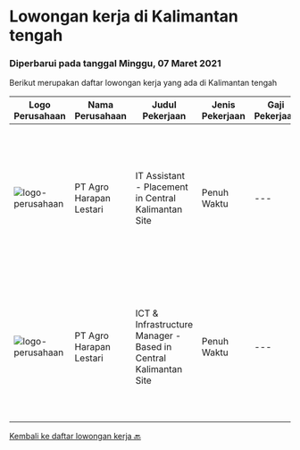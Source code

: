 
  # Lowongan kerja di Kalimantan tengah

  ### Diperbarui pada tanggal Minggu, 07 Maret 2021

  Berikut merupakan daftar lowongan kerja yang ada di Kalimantan tengah

  |Logo Perusahaan | Nama Perusahaan | Judul Pekerjaan | Jenis Pekerjaan | Gaji Pekerjaan | Lokasi | Deskripsi | Tanggal diunggah | Pranala |
  | -------------- | --------------- | --------------- | --------- | --------- | -------------- | ------- | ----------- | ----------- |
  |![logo-perusahaan](https://image-service-cdn.seek.com.au/5a15c6a37865998b09dd27846d75fd36e5d4ffe5/ee4dce1061f3f616224767ad58cb2fc751b8d2dc)|PT Agro Harapan Lestari|IT Assistant - Placement in Central Kalimantan Site|Penuh Waktu|---|Kotawaringin Timur|Microsoft Windows Server (2003, 2008R2) administration, installation, disaster recovery planning, backups, performance analysis, and tuning on an...|Jumat, 19 Februari 2021|https://www.jobstreet.co.id/id/job/it-assistant-placement-in-central-kalimantan-site-3462148?token=0~8f708b40-e8e1-4708-852e-2e3cee471e21&sectionRank=1&jobId=jobstreet-id-job-3462148|
|![logo-perusahaan](https://image-service-cdn.seek.com.au/5a15c6a37865998b09dd27846d75fd36e5d4ffe5/ee4dce1061f3f616224767ad58cb2fc751b8d2dc)|PT Agro Harapan Lestari|ICT & Infrastructure Manager - Based in Central Kalimantan Site|Penuh Waktu|---|Seruyan|Lead ICT division operational planning and projects, organize and negotiate the allocation of IT resources. Develop, implement, and maintain policies,...|Jumat, 19 Februari 2021|https://www.jobstreet.co.id/id/job/ict-infrastructure-manager-based-in-central-kalimantan-site-3462144?token=0~8f708b40-e8e1-4708-852e-2e3cee471e21&sectionRank=2&jobId=jobstreet-id-job-3462144|


  [Kembali ke daftar lowongan kerja 🔙](../README.md#daftar-lowongan-kerja)
  